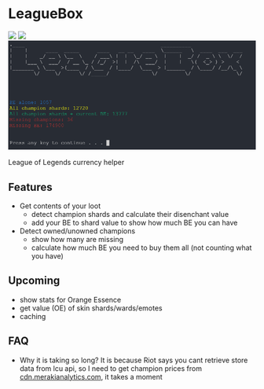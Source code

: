 # LeagueBox
![](https://img.shields.io/github/v/tag/Memetelve/LeagueBox?label=release&style=for-the-badge)
![](https://img.shields.io/github/downloads/Memetelve/LeagueBox/total?style=for-the-badge)
<img src="https://raw.githubusercontent.com/Memetelve/LeagueBox/master/img/main_screen.png" width="900" />

League of Legends currency helper

## Features
- Get contents of your loot
	- detect champion shards and calculate their disenchant value
	- add your BE to shard value to show how much BE you can have
- Detect owned/unowned  champions 
	- show how many are missing
	- calculate how much BE you need to buy them all (not counting what you have)

## Upcoming
- show stats for Orange Essence
- get value (OE) of skin shards/wards/emotes
- caching 

## FAQ
- Why it is taking so long?
	It is because Riot says you cant retrieve store data from lcu api, so I need to get champion prices from [cdn.merakianalytics.com](www.merakianalytics.com), it takes a moment
